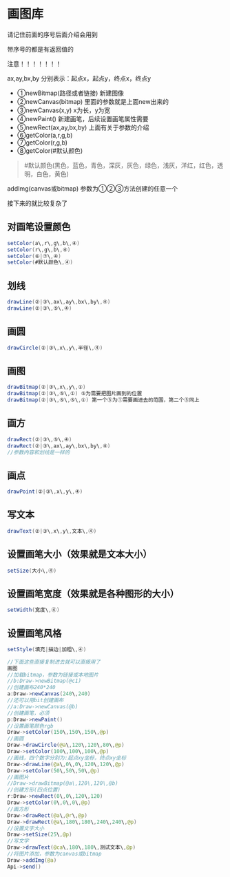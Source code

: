 # 画图库

请记住前面的序号后面介绍会用到

带序号的都是有返回值的

注意！！！！！！！

ax\,ay\,bx\,by 分别表示：起点x，起点y，终点x，终点y


- ①newBitmap(路径或者链接) 新建图像
- ②newCanvas(bitmap) 里面的参数就是上面new出来的
- ③newCanvas(x,y) x为长，y为宽
- ④newPaint() 新建画笔，后续设置画笔属性需要
- ⑤newRect(ax\,ay\,bx\,by) 上面有关于参数的介绍
- ⑥getColor(a\,r\,g\,b)
- ⑦getColor(r\,g\,b)
- ⑧getColor(#默认颜色)

> \#默认颜色(黑色，蓝色，青色，深灰，灰色，绿色，浅灰，洋红，红色，透明，白色，黄色)

addImg(canvas或bitmap) 参数为①②③方法创建的任意一个

接下来的就比较复杂了

## 对画笔设置颜色
```java
setColor(a\,r\,g\,b\,④)
setColor(r\,g\,b\,④)
setColor(⑥|⑦\,④)
setColor(#默认颜色\,④)
```

## 划线
```java
drawLine(②|③\,ax\,ay\,bx\,by\,④)
drawLine(②|③\,⑤\,④)
```

## 画圆
```java
drawCircle(②|③\,x\,y\,半径\,④)
```

## 画图
```java
drawBitmap(②|③\,x\,y\,①)
drawBitmap(②|③\,⑤\,①) ⑤为需要把图片画到的位置
drawBitmap(②|③\,⑤\,⑤\,①) 第一个⑤为①需要画进去的范围，第二个⑤同上
```

## 画方
```java
drawRect(②|③\,⑤\,④)
drawRect(②|③\,ax\,ay\,bx\,by\,④)
//参数内容和划线是一样的
```

## 画点
```java
drawPoint(②|③\,x\,y\,④)
```

## 写文本
```java
drawText(②|③\,x\,y\,文本\,④)
```

## 设置画笔大小（效果就是文本大小）
```java
setSize(大小\,④)
```

## 设置画笔宽度（效果就是各种图形的大小）
```java
setWidth(宽度\,④)
```

## 设置画笔风格
```java
setStyle(填充|描边|加粗\,④)
```

```java title="画图示例"
//下面这些直接复制进去就可以直接用了
画图
//加载bitmap，参数为链接或本地图片
//b:Draw->newBitmap(@c1)
//创建画布240*240
a:Draw->newCanvas(240\,240)
//还可以用bit创建画布
//a:Draw->newCanvas(@b)
//创建画笔，必须
p:Draw->newPaint()
//设置画笔颜色rgb
Draw->setColor(150\,150\,150\,@p)
//画圆
Draw->drawCircle(@a\,120\,120\,80\,@p)
Draw->setColor(100\,100\,100\,@p)
//画线，四个数字分别为:起点xy坐标，终点xy坐标
Draw->drawLine(@a\,0\,0\,120\,120\,@p)
Draw->setColor(50\,50\,50\,@p)
//画图片
//Draw->drawBitmap(@a\,120\,120\,@b)
//创建方形(四点位置)
r:Draw->newRect(0\,0\,120\,120)
Draw->setColor(0\,0\,0\,@p)
//画方形
Draw->drawRect(@a\,@r\,@p)
Draw->drawRect(@a\,180\,180\,240\,240\,@p)
//设置文字大小
Draw->setSize(25\,@p)
//写文字
Draw->drawText(@ca\,180\,180\,测试文本\,@p)
//将图片添加，参数为canvas或bitmap
Draw->addImg(@a)
Api->send()
```